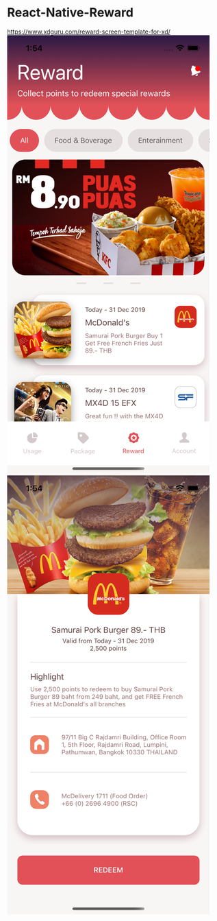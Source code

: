 # React-Native-Reward
https://www.xdguru.com/reward-screen-template-for-xd/
![](https://raw.githubusercontent.com/merveguzl/React-Native-Reward/main/src/asset/app/Simulator%20Screen%20Shot%20-%20iPhone%2012%20Pro%20-%202021-06-22%20at%2013.54.23.png)
![](https://raw.githubusercontent.com/merveguzl/React-Native-Reward/main/src/asset/app/Simulator%20Screen%20Shot%20-%20iPhone%2012%20Pro%20-%202021-06-22%20at%2013.54.27.png)
